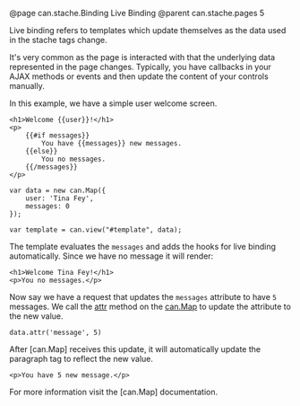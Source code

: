 @page can.stache.Binding Live Binding
@parent can.stache.pages 5

Live binding refers to templates which update themselves 
as the data used in the stache tags change.

It's very common as the page is interacted with that the underlying 
data represented in the page changes.  Typically, you have callbacks 
in your AJAX methods or events and then update the content of your 
controls manually.

In this example, we have a simple user welcome screen.

	<h1>Welcome {{user}}!</h1>
	<p>
		{{#if messages}}
			You have {{messages}} new messages.
		{{else}}
			You no messages.
		{{/messages}}
	</p>

	var data = new can.Map({
		user: 'Tina Fey',
		messages: 0
	});

	var template = can.view("#template", data);

The template evaluates the `messages` and adds the hooks for live binding automatically.
Since we have no message it will render:

	<h1>Welcome Tina Fey!</h1>
	<p>You no messages.</p>

Now say we have a request that updates
the `messages` attribute to have `5` messages.  We 
call the [attr](can.Map.prototype.attr) method on the [can.Map](can.Map) to update
the attribute to the new value.

	data.attr('message', 5)


After [can.Map] receives this update, it will automatically
update the paragraph tag to reflect the new value.

	<p>You have 5 new message.</p>


For more information visit the [can.Map] documentation.
